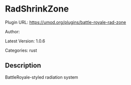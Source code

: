# RadShrinkZone

Plugin URL: https://umod.org/plugins/battle-royale-rad-zone

Author: 

Latest Version: 1.0.6

Categories: rust

## Description

BattleRoyale-styled radiation system
